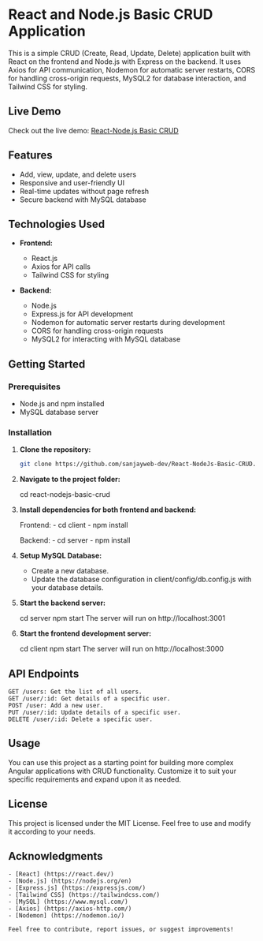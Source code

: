 # React and Node.js Basic CRUD Application

This is a simple CRUD (Create, Read, Update, Delete) application built with React on the frontend and Node.js with Express on the backend. It uses Axios for API communication, Nodemon for automatic server restarts, CORS for handling cross-origin requests, MySQL2 for database interaction, and Tailwind CSS for styling.

## Live Demo

Check out the live demo: [React-Node.js Basic CRUD](https://react-nodejs-basic-crud.vercel.app/)

## Features

- Add, view, update, and delete users
- Responsive and user-friendly UI
- Real-time updates without page refresh
- Secure backend with MySQL database

## Technologies Used

- **Frontend:**
  - React.js
  - Axios for API calls
  - Tailwind CSS for styling

- **Backend:**
  - Node.js
  - Express.js for API development
  - Nodemon for automatic server restarts during development
  - CORS for handling cross-origin requests
  - MySQL2 for interacting with MySQL database

## Getting Started

### Prerequisites

- Node.js and npm installed
- MySQL database server

### Installation

1. **Clone the repository:**

   ```bash
   git clone https://github.com/sanjayweb-dev/React-NodeJs-Basic-CRUD.git

2. **Navigate to the project folder:**

    cd react-nodejs-basic-crud

3. **Install dependencies for both frontend and backend:**

    Frontend:
       - cd client
       - npm install

    Backend:
       - cd server
       - npm install

4. **Setup MySQL Database:**

   - Create a new database.
   - Update the database configuration in client/config/db.config.js with your database details.

5. **Start the backend server:**

    cd server
    npm start
    The server will run on http://localhost:3001

6. **Start the frontend development server:**

    cd client
    npm start
    The server will run on http://localhost:3000


## API Endpoints

    GET /users: Get the list of all users.
    GET /user/:id: Get details of a specific user.
    POST /user: Add a new user.
    PUT /user/:id: Update details of a specific user.
    DELETE /user/:id: Delete a specific user.

## Usage
You can use this project as a starting point for building more complex Angular applications with CRUD functionality. Customize it to suit your specific requirements and expand upon it as needed.

## License
This project is licensed under the MIT License. Feel free to use and modify it according to your needs.

## Acknowledgments
    - [React] (https://react.dev/)
    - [Node.js] (https://nodejs.org/en)
    - [Express.js] (https://expressjs.com/)
    - [Tailwind CSS] (https://tailwindcss.com/)
    - [MySQL] (https://www.mysql.com/)
    - [Axios] (https://axios-http.com/)
    - [Nodemon] (https://nodemon.io/)

    Feel free to contribute, report issues, or suggest improvements!
